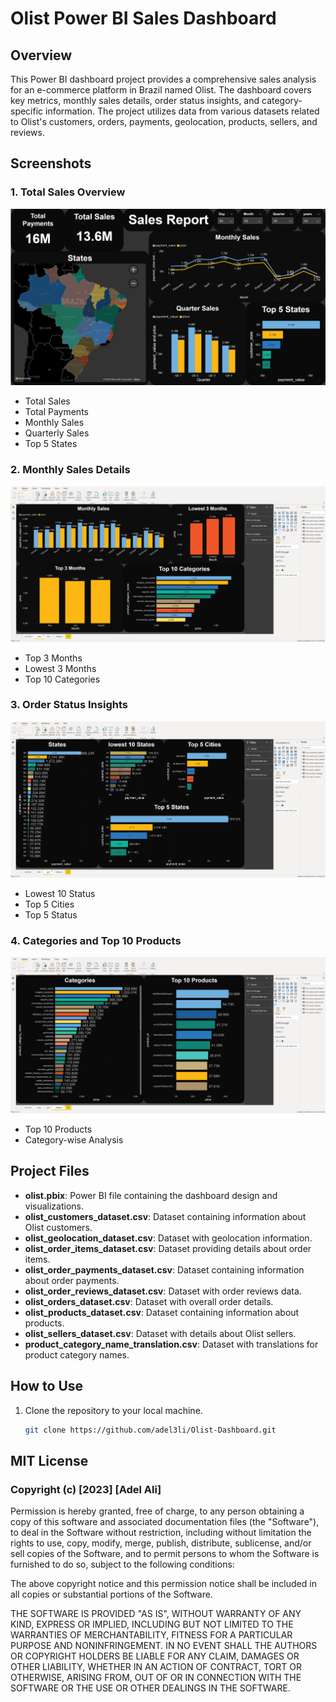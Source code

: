 # Olist Power BI Sales Dashboard

## Overview
This Power BI dashboard project provides a comprehensive sales analysis for an e-commerce platform in Brazil named Olist. The dashboard covers key metrics, monthly sales details, order status insights, and category-specific information. The project utilizes data from various datasets related to Olist's customers, orders, payments, geolocation, products, sellers, and reviews.

## Screenshots

### 1. Total Sales Overview
![Total Sales Overview](Screenshot1.png)
- Total Sales
- Total Payments
- Monthly Sales
- Quarterly Sales
- Top 5 States

### 2. Monthly Sales Details
![Monthly Sales Details](Screenshot2.png)
- Top 3 Months
- Lowest 3 Months
- Top 10 Categories

### 3. Order Status Insights
![Order Status Insights](Screenshot3.png)
- Lowest 10 Status
- Top 5 Cities
- Top 5 Status

### 4. Categories and Top 10 Products
![Categories and Top 10 Products](Screenshot4.png)
- Top 10 Products
- Category-wise Analysis

## Project Files

- **olist.pbix**: Power BI file containing the dashboard design and visualizations.
- **olist_customers_dataset.csv**: Dataset containing information about Olist customers.
- **olist_geolocation_dataset.csv**: Dataset with geolocation information.
- **olist_order_items_dataset.csv**: Dataset providing details about order items.
- **olist_order_payments_dataset.csv**: Dataset containing information about order payments.
- **olist_order_reviews_dataset.csv**: Dataset with order reviews data.
- **olist_orders_dataset.csv**: Dataset with overall order details.
- **olist_products_dataset.csv**: Dataset containing information about products.
- **olist_sellers_dataset.csv**: Dataset with details about Olist sellers.
- **product_category_name_translation.csv**: Dataset with translations for product category names.

## How to Use

1. Clone the repository to your local machine.
   ```bash
   git clone https://github.com/adel3li/Olist-Dashboard.git


## MIT License

### Copyright (c) [2023] [Adel Ali]

Permission is hereby granted, free of charge, to any person obtaining a copy of this software and associated documentation files (the "Software"), to deal in the Software without restriction, including without limitation the rights to use, copy, modify, merge, publish, distribute, sublicense, and/or sell copies of the Software, and to permit persons to whom the Software is furnished to do so, subject to the following conditions:

The above copyright notice and this permission notice shall be included in all copies or substantial portions of the Software.

THE SOFTWARE IS PROVIDED "AS IS", WITHOUT WARRANTY OF ANY KIND, EXPRESS OR IMPLIED, INCLUDING BUT NOT LIMITED TO THE WARRANTIES OF MERCHANTABILITY, FITNESS FOR A PARTICULAR PURPOSE AND NONINFRINGEMENT. IN NO EVENT SHALL THE AUTHORS OR COPYRIGHT HOLDERS BE LIABLE FOR ANY CLAIM, DAMAGES OR OTHER LIABILITY, WHETHER IN AN ACTION OF CONTRACT, TORT OR OTHERWISE, ARISING FROM, OUT OF OR IN CONNECTION WITH THE SOFTWARE OR THE USE OR OTHER DEALINGS IN THE SOFTWARE.
